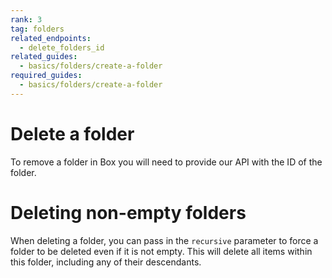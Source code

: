 ```yaml
---
rank: 3
tag: folders
related_endpoints:
  - delete_folders_id
related_guides:
  - basics/folders/create-a-folder
required_guides:
  - basics/folders/create-a-folder
---
```


# Delete a folder

To remove a folder in Box you will need to provide our API with the ID of the folder.

<Samples id='delete_folders_id'></Samples>

<Message>

  # Deleting non-empty folders
  
  When deleting a folder, you can pass in the `recursive` parameter to
  force a folder to be deleted even if it is not empty. This will delete all
  items within this folder, including any of their descendants.
  
</Message>
